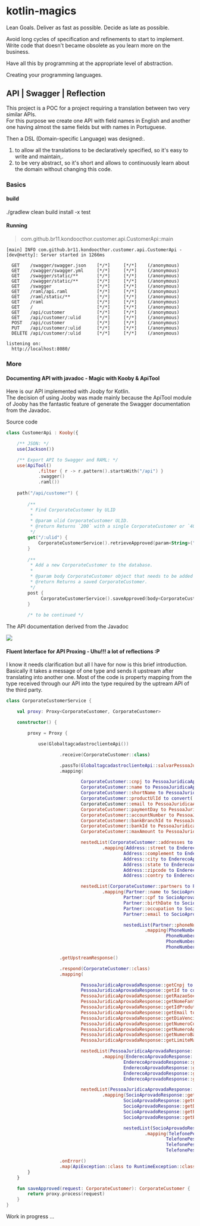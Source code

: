 # kotlin-magics

Lean Goals. 
Deliver as fast as possible. 
Decide as late as possible. 
  
  
Avoid long cycles of specification and refinements to start to implement.  
Write code that doesn't became obsolete as you learn more on the business.  
  
    
Have all this by programming at the appropriate level of abstraction.  
  
  
Creating your programming languages.  
  

## API | Swagger | Reflection 
This project is a POC for a project requiring a translation between two very similar APIs.  
For this purpose we create one API with field names in English and another one having almost the same fields but with names in Portuguese.  




Then a DSL (Domain-specific Language) was designed:. 
1. to allow all the translations to be declaratively specified, so it's easy to write and maintain,. 
2. to be very abstract, so it's short and allows to continuously learn about the domain without changing this code.  

### Basics
#### build
./gradlew clean build install -x test

#### Running

> com.github.br11.kondoocthor.customer.api.CustomerApi::main

```
[main] INFO com.github.br11.kondoocthor.customer.api.CustomerApi - [dev@netty]: Server started in 1266ms

  GET    /swagger/swagger.json    [*/*]     [*/*]    (/anonymous)
  GET    /swagger/swagger.yml     [*/*]     [*/*]    (/anonymous)
  GET    /swagger/static/**       [*/*]     [*/*]    (/anonymous)
  GET    /swagger/static/**       [*/*]     [*/*]    (/anonymous)
  GET    /swagger                 [*/*]     [*/*]    (/anonymous)
  GET    /raml/api.raml           [*/*]     [*/*]    (/anonymous)
  GET    /raml/static/**          [*/*]     [*/*]    (/anonymous)
  GET    /raml                    [*/*]     [*/*]    (/anonymous)
  GET    /                        [*/*]     [*/*]    (/anonymous)
  GET    /api/customer            [*/*]     [*/*]    (/anonymous)
  GET    /api/customer/:ulid      [*/*]     [*/*]    (/anonymous)
  POST   /api/customer            [*/*]     [*/*]    (/anonymous)
  PUT    /api/customer/:ulid      [*/*]     [*/*]    (/anonymous)
  DELETE /api/customer/:ulid      [*/*]     [*/*]    (/anonymous)

listening on:
  http://localhost:8080/
```

### More

#### Documenting API with javadoc - Magic with Kooby & ApiTool
Here is our API implemented with Jooby for Kotlin.  
The decision of using Jooby was made mainly because the ApiTool module of Jooby has the fantastic feature of generate the Swagger documentation from the Javadoc.

Source code
````kotlin
class CustomerApi : Kooby({

    /** JSON: */
    use(Jackson())

    /** Export API to Swagger and RAML: */
    use(ApiTool()
            .filter { r -> r.pattern().startsWith("/api") }
            .swagger()
            .raml())
            
    path("/api/customer") {
    
        /**
         * Find CorporateCustomer by ULID
         *
         * @param ulid CorporateCustomer ULID.
         * @return Returns `200` with a single CorporateCustomer or `404`
         */
        get("/:ulid") {
            CorporateCustomerService().retrieveApproved(param<String>("ulid"))
        }
    
        /**
         * Add a new CorporateCustomer to the database.
         *
         * @param body CorporateCustomer object that needs to be added to the database.
         * @return Returns a saved CorporateCustomer.
         */
        post {
             CorporateCustomerService().saveApproved(body<CorporateCustomer>())
        }
        
        /* to be continued */
````
   
The API documentation derived from the Javadoc  

![](./apidoc.png)

#### Fluent Interface for API Proxing - Uhu!!! a lot of reflections :P

I know it needs clarification but all I have for now is this brief introduction.  
Basically it takes a message of one type and sends it upstream after translating into another one. Most of the code is property mapping from the type received through our API into the type required by the uptream API of the third party.

````kotlin
class CorporateCustomerService {

    val proxy: Proxy<CorporateCustomer, CorporateCustomer>

    constructor() {

        proxy = Proxy {

            use(GlobaltagcadastroclienteApi())

                    .receive(CorporateCustomer::class)

                    .passTo(GlobaltagcadastroclienteApi::salvarPessoaJuridicaAprovadaUsingPOST)
                    .mapping(

                            CorporateCustomer::cnpj to PessoaJuridicaAprovadaPersist::setCnpj,
                            CorporateCustomer::name to PessoaJuridicaAprovadaPersist::setRazaoSocial,
                            CorporateCustomer::shortName to PessoaJuridicaAprovadaPersist::setNomeFantasia,
                            CorporateCustomer::productUlId to convert(::ulidToId to PessoaJuridicaAprovadaPersist::setIdProduto),
                            CorporateCustomer::email to PessoaJuridicaAprovadaPersist::setEmail,
                            CorporateCustomer::paymentDay to PessoaJuridicaAprovadaPersist::setDiaVencimento,
                            CorporateCustomer::accountNumber to PessoaJuridicaAprovadaPersist::setNumeroContaCorrente,
                            CorporateCustomer::bankBranchId to PessoaJuridicaAprovadaPersist::setNumeroAgencia,
                            CorporateCustomer::bankId to PessoaJuridicaAprovadaPersist::setNumeroBanco,
                            CorporateCustomer::maxAmount to PessoaJuridicaAprovadaPersist::setLimiteMaximo,

                            nestedList(CorporateCustomer::addresses to PessoaJuridicaAprovadaPersist::setEnderecos)
                                    .mapping(Address::street to EnderecoAprovadoPersistValue::setLogradouro,
                                            Address::complement to EnderecoAprovadoPersistValue::setComplemento,
                                            Address::city to EnderecoAprovadoPersistValue::setCidade,
                                            Address::state to EnderecoAprovadoPersistValue::setUf,
                                            Address::zipcode to EnderecoAprovadoPersistValue::setCep,
                                            Address::contry to EnderecoAprovadoPersistValue::setPais),

                            nestedList(CorporateCustomer::partners to PessoaJuridicaAprovadaPersist::setSocios)
                                    .mapping(Partner::name to SocioAprovadoPersistValue::setNome,
                                            Partner::cpf to SocioAprovadoPersistValue::setCpf,
                                            Partner::birthDate to SocioAprovadoPersistValue::setDataNascimento,
                                            Partner::occupation to SocioAprovadoPersistValue::setProfissao,
                                            Partner::email to SocioAprovadoPersistValue::setEmail,

                                            nestedList(Partner::phoneNumbers to SocioAprovadoPersistValue::setTelefones)
                                                    .mapping(PhoneNumber::idType to TelefonePessoaAprovadaPersistValue::setIdTipoTelefone,
                                                            PhoneNumber::areaCode to TelefonePessoaAprovadaPersistValue::setDdd,
                                                            PhoneNumber::number to TelefonePessoaAprovadaPersistValue::setTelefone,
                                                            PhoneNumber::extension to TelefonePessoaAprovadaPersistValue::setRamal)))

                    .getUpstreamResponse()

                    .respond(CorporateCustomer::class)
                    .mapping(

                            PessoaJuridicaAprovadaResponse::getCnpj to CorporateCustomer::cnpj,
                            PessoaJuridicaAprovadaResponse::getId to convert(::idToUlid to CorporateCustomer::ulid),
                            PessoaJuridicaAprovadaResponse::getRazaoSocial to CorporateCustomer::name,
                            PessoaJuridicaAprovadaResponse::getNomeFantasia to CorporateCustomer::shortName,
                            PessoaJuridicaAprovadaResponse::getIdProduto to CorporateCustomer::productUlId,
                            PessoaJuridicaAprovadaResponse::getEmail to CorporateCustomer::email,
                            PessoaJuridicaAprovadaResponse::getDiaVencimento to CorporateCustomer::paymentDay,
                            PessoaJuridicaAprovadaResponse::getNumeroContaCorrente to CorporateCustomer::accountNumber,
                            PessoaJuridicaAprovadaResponse::getNumeroAgencia to CorporateCustomer::bankBranchId,
                            PessoaJuridicaAprovadaResponse::getNumeroBanco to CorporateCustomer::bankId,
                            PessoaJuridicaAprovadaResponse::getLimiteMaximo to CorporateCustomer::maxAmount,

                            nestedList(PessoaJuridicaAprovadaResponse::getEnderecos to CorporateCustomer::addresses)
                                    .mapping(EnderecoAprovadoResponse::getLogradouro to Address::street,
                                            EnderecoAprovadoResponse::getComplemento to Address::complement,
                                            EnderecoAprovadoResponse::getCidade to Address::city,
                                            EnderecoAprovadoResponse::getUf to Address::state,
                                            EnderecoAprovadoResponse::getCep to Address::zipcode),

                            nestedList(PessoaJuridicaAprovadaResponse::getSocios to CorporateCustomer::partners)
                                    .mapping(SocioAprovadoResponse::getNome to Partner::name,
                                            SocioAprovadoResponse::getCpf to Partner::cpf,
                                            SocioAprovadoResponse::getDataNascimento to Partner::birthDate,
                                            SocioAprovadoResponse::getProfissao to Partner::occupation,
                                            SocioAprovadoResponse::getEmail to Partner::email,

                                            nestedList(SocioAprovadoResponse::getTelefones to Partner::phoneNumbers)
                                                    .mapping(TelefonePessoaAprovadaResponse::getIdTipoTelefone to PhoneNumber::idType,
                                                            TelefonePessoaAprovadaResponse::getDdd to PhoneNumber::areaCode,
                                                            TelefonePessoaAprovadaResponse::getTelefone to PhoneNumber::number,
                                                            TelefonePessoaAprovadaResponse::getRamal to PhoneNumber::extension)))

                    .onError()
                    .map(ApiException::class to RuntimeException::class)
        }
    }

    fun saveApproved(request: CorporateCustomer): CorporateCustomer {
        return proxy.process(request)
    }
}
````
  
    
Work in progress ...  
